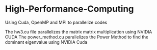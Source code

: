 # High-Performance-Computing
Using Cuda, OpenMP and MPI to parallelize codes


The hw3.cu file parallelizes the matrix matrix multiplication using NVIDIA CUDA
The power_method.cu parallelizes the Power Method to find the dominant eigenvalue using NVIDIA Cuda
 
